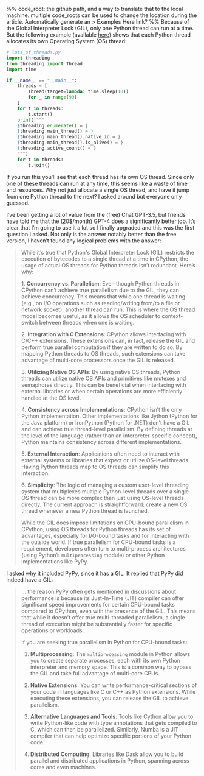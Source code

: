 %%
code_root: the github path, and a way to translate that to the local machine.
multiple code_roots can be used to change the location during the article.
Automatically generate an > Examples Here link?
%%
Because of the Global Interpreter Lock (GIL), only one Python thread can run at a time. But the following example (available [here](https://github.com/BruceEckel/python-experiments/tree/main/threading)) shows that each Python thread allocates its own Operating System (OS) thread:

``` python
# lots_of_threads.py
import threading
from threading import Thread
import time

if __name__ == "__main__":
    threads = [
        Thread(target=lambda: time.sleep(10))
        for _ in range(99)
    ]
    for t in threads:
        t.start()
    print(f"""
    {threading.enumerate() = }
    {threading.main_thread() = }
    {threading.main_thread().native_id = }
    {threading.main_thread().is_alive() = }
    {threading.active_count() = }
    """)
    for t in threads:
        t.join()
```

If you run this you’ll see that each thread has its own OS thread. Since only one of these threads can run at any time, this seems like a waste of time and resources. Why not just allocate a single OS thread, and have it jump from one Python thread to the next? I asked around but everyone only guessed.

I’ve been getting a lot of value from the (free) Chat GPT-3.5, but friends have told me that the (20$/month) GPT-4 does a significantly better job. It’s clear that I’m going to use it a lot so I finally upgraded and this was the first question I asked. Not only is the answer notably better than the free version, I haven’t found any logical problems with the answer:

> While it’s true that Python's Global Interpreter Lock (GIL) restricts the execution of bytecodes to a single thread at a time in CPython, the usage of actual OS threads for Python threads isn’t redundant. Here’s why:
>
> 1\. **Concurrency vs. Parallelism**: Even though Python threads in CPython can’t achieve true parallelism due to the GIL, they can achieve concurrency. This means that while one thread is waiting (e.g., on I/O operations such as reading/writing from/to a file or network socket), another thread can run. This is where the OS thread model becomes useful, as it allows the OS scheduler to context-switch between threads when one is waiting.
>
> 2\. **Integration with C Extensions**: CPython allows interfacing with C/C++ extensions. These extensions can, in fact, release the GIL and perform true parallel computation if they are written to do so. By mapping Python threads to OS threads, such extensions can take advantage of multi-core processors once the GIL is released.
>
> 3\. **Utilizing Native OS APIs**: By using native OS threads, Python threads can utilize native OS APIs and primitives like mutexes and semaphores directly. This can be beneficial when interfacing with external libraries or when certain operations are more efficiently handled at the OS level.
>
> 4\. **Consistency across Implementations**: CPython isn’t the only Python implementation. Other implementations like Jython (Python for the Java platform) or IronPython (Python for .NET) don’t have a GIL and can achieve true thread-level parallelism. By defining threads at the level of the language (rather than an interpreter-specific concept), Python maintains consistency across different implementations.
>
> 5\. **External Interaction**: Applications often need to interact with external systems or libraries that expect or utilize OS-level threads. Having Python threads map to OS threads can simplify this interaction.
>
> 6\. **Simplicity**: The logic of managing a custom user-level threading system that multiplexes multiple Python-level threads over a single OS thread can be more complex than just using OS-level threads directly. The current approach is straightforward: create a new OS thread whenever a new Python thread is launched.
>
> While the GIL does impose limitations on CPU-bound parallelism in CPython, using OS threads for Python threads has its set of advantages, especially for I/O-bound tasks and for interacting with the outside world. If true parallelism for CPU-bound tasks is a requirement, developers often turn to multi-process architectures (using Python’s `multiprocessing` module) or other Python implementations like PyPy.

I asked why it included PyPy, since it has a GIL. It replied that PyPy did indeed have a GIL:

> … the reason PyPy often gets mentioned in discussions about performance is because its Just-In-Time (JIT) compiler can offer significant speed improvements for certain CPU-bound tasks compared to CPython, even with the presence of the GIL. This means that while it doesn't offer true multi-threaded parallelism, a single thread of execution might be substantially faster for specific operations or workloads.
>
> If you are seeking true parallelism in Python for CPU-bound tasks:
>
> 1. **Multiprocessing**: The `multiprocessing` module in Python allows you to create separate processes, each with its own Python interpreter and memory space. This is a common way to bypass the GIL and take full advantage of multi-core CPUs.
>
> 2. **Native Extensions**: You can write performance-critical sections of your code in languages like C or C++ as Python extensions. While executing these extensions, you can release the GIL to achieve parallelism.
>
> 3. **Alternative Languages and Tools**: Tools like Cython allow you to write Python-like code with type annotations that gets compiled to C, which can then be parallelized. Similarly, Numba is a JIT compiler that can help optimize specific portions of your Python code.
>
> 4. **Distributed Computing**: Libraries like Dask allow you to build parallel and distributed applications in Python, spanning across cores and even machines.

